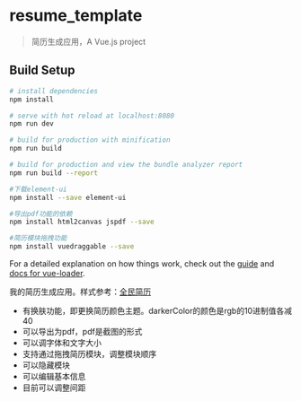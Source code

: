 # resume_template

> 简历生成应用，A Vue.js project

## Build Setup

``` bash
# install dependencies
npm install

# serve with hot reload at localhost:8080
npm run dev

# build for production with minification
npm run build

# build for production and view the bundle analyzer report
npm run build --report

#下载element-ui
npm install --save element-ui

#导出pdf功能的依赖
npm install html2canvas jspdf --save

#简历模块拖拽功能
npm install vuedraggable --save
```

For a detailed explanation on how things work, check out the [guide](http://vuejs-templates.github.io/webpack/) and [docs for vue-loader](http://vuejs.github.io/vue-loader).

我的简历生成应用。样式参考：[全民简历](https://www.qmjianli.com/)

- 有换肤功能，即更换简历颜色主题。darkerColor的颜色是rgb的10进制值各减40
- 可以导出为pdf，pdf是截图的形式
- 可以调字体和文字大小
- 支持通过拖拽简历模块，调整模块顺序
- 可以隐藏模块
- 可以编辑基本信息
- 目前可以调整间距

